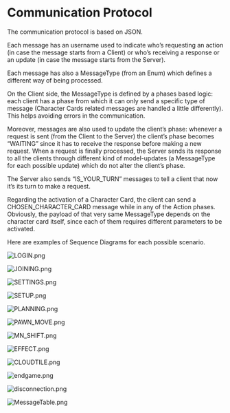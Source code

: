 # Communication Protocol

The communication protocol is based on JSON.

Each message has an username used to indicate who’s requesting an action (in case the message starts from a Client) or who’s receiving a response or an update (in case the message starts from the Server).

Each message has also a MessageType (from an Enum) which defines a different way of being processed.

On the Client side, the MessageType is defined by a phases based logic: each client has a phase from which it can only send a specific type of message (Character Cards related messages are handled a little differently). This helps avoiding errors in the communication.

Moreover, messages are also used to update the client’s phase: whenever a request is sent (from the Client to the Server) the client’s phase becomes “WAITING” since it has to receive the response before making a new request. When a request is finally processed, the Server sends its response to all the clients through different kind of model-updates  (a MessageType for each possible update) which do not alter the client’s phase. 

The Server also sends “IS_YOUR_TURN” messages to tell a client that now it’s its turn to make a request.

Regarding the activation of a Character Card, the client can send a CHOSEN_CHARACTER_CARD message while in any of the Action phases. Obviously, the payload of that very same MessageType depends on the character card itself, since each of them requires different parameters to be activated.

Here are examples of Sequence Diagrams for each possible scenario.

![LOGIN.png](https://github.com/michelelorenzo/ing-sw-2022-mercurio-miranda-mosconi/blob/main/deliverables/Sequence_Diagram_Examples/LOGIN.png)

![JOINING.png](https://github.com/michelelorenzo/ing-sw-2022-mercurio-miranda-mosconi/blob/main/deliverables/Sequence_Diagram_Examples/JOINING.png)

![SETTINGS.png](https://github.com/michelelorenzo/ing-sw-2022-mercurio-miranda-mosconi/blob/main/deliverables/Sequence_Diagram_Examples/SETTINGS.png)

![SETUP.png](https://github.com/michelelorenzo/ing-sw-2022-mercurio-miranda-mosconi/blob/main/deliverables/Sequence_Diagram_Examples/SETUP.png)

![PLANNING.png](https://github.com/michelelorenzo/ing-sw-2022-mercurio-miranda-mosconi/blob/main/deliverables/Sequence_Diagram_Examples/PLANNING.png)

![PAWN_MOVE.png](https://github.com/michelelorenzo/ing-sw-2022-mercurio-miranda-mosconi/blob/main/deliverables/Sequence_Diagram_Examples/PAWN_MOVE.png)

![MN_SHIFT.png](https://github.com/michelelorenzo/ing-sw-2022-mercurio-miranda-mosconi/blob/main/deliverables/Sequence_Diagram_Examples/MN_SHIFT.png)

![EFFECT.png](https://github.com/michelelorenzo/ing-sw-2022-mercurio-miranda-mosconi/blob/main/deliverables/Sequence_Diagram_Examples/EFFECT.png)

![CLOUDTILE.png](https://github.com/michelelorenzo/ing-sw-2022-mercurio-miranda-mosconi/blob/main/deliverables/Sequence_Diagram_Examples/CLOUDTILE.png)

![endgame.png](https://github.com/michelelorenzo/ing-sw-2022-mercurio-miranda-mosconi/blob/main/deliverables/Sequence_Diagram_Examples/endgame.png)

![disconnection.png](https://github.com/michelelorenzo/ing-sw-2022-mercurio-miranda-mosconi/blob/main/deliverables/Sequence_Diagram_Examples/disconnection.png)

![MessageTable.png](https://github.com/michelelorenzo/ing-sw-2022-mercurio-miranda-mosconi/blob/main/deliverables/Sequence_Diagram_Examples/MessageTable.png)

